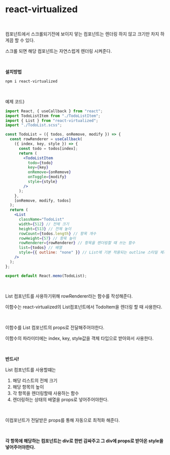 # react-virtualized

<br>

컴포넌트에서 스크롤되기전에 보이지 앟는 컴포넌트는 렌더링 하지 않고 크기만 차지 하게끔 할 수 있다.

스크롤 되면 해당 컴포넌트는 자연스럽게 렌더링 시켜준다.

<br>

**설치방법**

```bash
npm i react-virtualized
```

<br>

예제 코드)

```jsx
import React, { useCallback } from "react";
import TodoListItem from "./TodoListItem";
import { List } from "react-virtualized";
import "./TodoList.scss";

const TodoList = ({ todos, onRemove, modify }) => {
  const rowRenderer = useCallback(
    ({ index, key, style }) => {
      const todo = todos[index];
      return (
        <TodoListItem
          todo={todo}
          key={key}
          onRemove={onRemove}
          onToggle={modify}
          style={style}
        />
      );
    },
    [onRemove, modify, todos]
  );
  return (
    <List
      className="TodoList"
      width={512} // 전체 크기
      height={513} // 전체 높이
      rowCount={todos.length} // 항목 개수
      rowHeight={57} // 항목 높이
      rowRenderer={rowRenderer} // 항목을 렌더링할 때 쓰는 함수
      list={todos} // 배열
      style={{ outline: "none" }} // List에 기본 적용되는 outline 스타일 제거
    />
  );
};

export default React.memo(TodoList);
```

<br>

List 컴포넌트를 사용하기위해 rowRenderer라는 함수를 작성해준다.

이함수는 react-virtualized의 List컴포넌트에서 TodoItem을 렌더링 할 때 사용한다.

<br>

이함수를 List 컴포넌트의 props로 전달해주어야한다.

이함수의 파라미터에는 index, key, style값을 객체 타입으로 받아와서 사용한다.

<br>

**반드시!**

List 컴포넌트를 사용할떄는

1. 해당 리스트의 전체 크기
2. 해당 항목의 높이
3. 각 항목을 렌더링할때 사용하는 함수
4. 렌더링하는 상태의 배열을 props로 넣어주어야한다.

<br>

이컴포넌트가 전달받은 props를 통해 자동으로 최적화 해준다.

<br>

**각 항목에 해당하는 컴포넌트는 div로 한번 감싸주고 그 div에 props로 받아온 style을 넣어주어야한다.**
